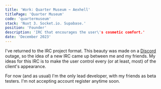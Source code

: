 ```yaml
---
title: 'Work: Quarter Museum ~ Aexhell'
titlePage: 'Quarter Museum'
code: 'quartermuseum'
stack: 'Nuxt 3. Socket.io. Supabase.'
position: 'Founder'
description: 'IRC that encourages the user\'s cosmetic comfort.'
date: 'December 2023'
---
```

I've returned to the IRC project format. This beauty was made on a [Discord](https://discord.com) outage, so the idea of a new IRC came up between me and my friends.
My ideas for this IRC is to make the user control every (or at least, most) of the client's appearance.

For now (and as usual) I'm the only lead developer, with my friends as beta testers. I'm not accepting account register anytime soon.